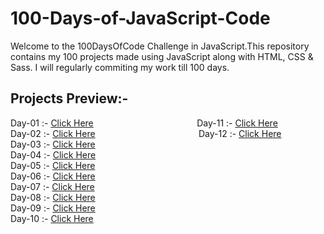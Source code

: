 # 100-Days-of-JavaScript-Code
Welcome to the 100DaysOfCode Challenge in JavaScript.This repository contains my 100 projects made using JavaScript along with HTML, CSS & Sass. I will regularly commiting my work till 100 days.

## Projects Preview:-
Day-01  :- [Click Here](https://sajalsatsangi.github.io/100-Days-of-JavaScript-Code/Day1-Day10/Day1/index.html) &nbsp;&nbsp;&nbsp;&nbsp;&nbsp;&nbsp;&nbsp;&nbsp;&nbsp;&nbsp;&nbsp;&nbsp;&nbsp;&nbsp;&nbsp;&nbsp;&nbsp;&nbsp;&nbsp;&nbsp;&nbsp;&nbsp;&nbsp;&nbsp;&nbsp;&nbsp;&nbsp;&nbsp;&nbsp;&nbsp;&nbsp;&nbsp;&nbsp;&nbsp;&nbsp;&nbsp;&nbsp;&nbsp;&nbsp;&nbsp; Day-11 :- [Click Here](https://sajalsatsangi.github.io/100-Days-of-JavaScript-Code/Day11-Day20/Day11/index.html) <br/>
Day-02  :- [Click Here](https://sajalsatsangi.github.io/100-Days-of-JavaScript-Code/Day1-Day10/Day2/index.html) &nbsp;&nbsp;&nbsp;&nbsp;&nbsp;&nbsp;&nbsp;&nbsp;&nbsp;&nbsp;&nbsp;&nbsp;&nbsp;&nbsp;&nbsp;&nbsp;&nbsp;&nbsp;&nbsp;&nbsp;&nbsp;&nbsp;&nbsp;&nbsp;&nbsp;&nbsp;&nbsp;&nbsp;&nbsp;&nbsp;&nbsp;&nbsp;&nbsp;&nbsp;&nbsp;&nbsp;&nbsp;&nbsp;&nbsp;&nbsp; Day-12 :- [Click Here](https://sajalsatsangi.github.io/100-Days-of-JavaScript-Code/Day11-Day20/Day12/index.html) <br/>
Day-03  :- [Click Here](https://sajalsatsangi.github.io/100-Days-of-JavaScript-Code/Day1-Day10/Day3/index.html) <br/>
Day-04  :- [Click Here](https://sajalsatsangi.github.io/100-Days-of-JavaScript-Code/Day1-Day10/Day4/index.html) <br/>
Day-05  :- [Click Here](https://sajalsatsangi.github.io/100-Days-of-JavaScript-Code/Day1-Day10/Day5/index.html) <br/>
Day-06  :- [Click Here](https://sajalsatsangi.github.io/100-Days-of-JavaScript-Code/Day1-Day10/Day6/index.html) <br/>
Day-07  :- [Click Here](https://sajalsatsangi.github.io/100-Days-of-JavaScript-Code/Day1-Day10/Day7/index.html) <br/>
Day-08  :- [Click Here](https://sajalsatsangi.github.io/100-Days-of-JavaScript-Code/Day1-Day10/Day8/index.html) <br/>
Day-09  :- [Click Here](https://sajalsatsangi.github.io/100-Days-of-JavaScript-Code/Day1-Day10/Day9/index.html) <br/>
Day-10 :- [Click Here](https://sajalsatsangi.github.io/100-Days-of-JavaScript-Code/Day1-Day10/Day10/index.html) <br/>
